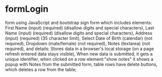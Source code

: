 # formLogin
form using JavaScript and bootstrap
sign form which includes elements:
First Name (input) (required) (disallow digits and special characters),
Last Name (input) (required) (disallow digits and special characters),
Address (input) (required) (35 character limit),
Select Date of Birth (calendar) (not required),
Dropdown (male/female) (not required),
Notes (textarea) (not required),
and details:
Stores data in a browser's local storage (on a page refresh entered data  stays visible),
When new data is submitted, it  gets a unique identifier,
when clicked on a row element:"show notes" it shows a popup with Notes from the submitted form,
table rows have delete buttons, which deletes a row from the table;
